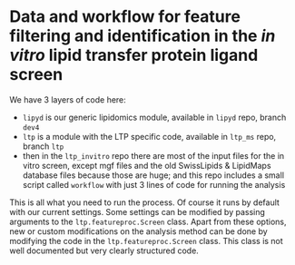 # Data and workflow for feature filtering and identification in the *in vitro* lipid transfer protein ligand screen

We have 3 layers of code here:

* `lipyd` is our generic lipidomics module, available in `lipyd` repo, branch `dev4`
* `ltp` is a module with the LTP specific code, available in `ltp_ms` repo, branch `ltp`
* then in the `ltp_invitro` repo there are most of the input files for the in vitro screen, except mgf files and the old SwissLipids & LipidMaps database files because those are huge; and this repo includes a small script called `workflow` with just 3 lines of code for running the analysis

This is all what you need to run the process.
Of course it runs by default with our current settings.
Some settings can be modified by passing arguments to the
`ltp.featureproc.Screen` class. Apart from these options,
new or custom modifications on the analysis method can be
done by modifying the code in the `ltp.featureproc.Screen`
class. This class is not well documented but very clearly
structured code.
